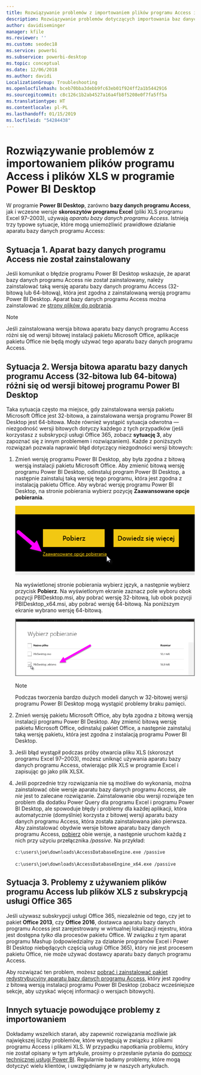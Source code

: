 ```yaml
---
title: Rozwiązywanie problemów z importowaniem plików programu Access i plików XLS w programie Power BI Desktop
description: Rozwiązywanie problemów dotyczących importowania baz danych programu Access i arkuszy kalkulacyjnych w formacie XLS w programie Power BI Desktop i dodatku Power Query
author: davidiseminger
manager: kfile
ms.reviewer: ''
ms.custom: seodec18
ms.service: powerbi
ms.subservice: powerbi-desktop
ms.topic: conceptual
ms.date: 12/06/2018
ms.author: davidi
LocalizationGroup: Troubleshooting
ms.openlocfilehash: bceb70bba3debb9fc63eb01f924ff2a1b5442916
ms.sourcegitcommit: c8c126c1b2ab4527a16a4fb8f5208e0f7fa5ff5a
ms.translationtype: HT
ms.contentlocale: pl-PL
ms.lasthandoff: 01/15/2019
ms.locfileid: "54284438"
---
```

# <a name="resolve-issues-importing-access-and-xls-files-in-power-bi-desktop"></a>Rozwiązywanie problemów z importowaniem plików programu Access i plików XLS w programie Power BI Desktop
W programie **Power BI Desktop**, zarówno **bazy danych programu Access**, jak i wczesne wersje **skoroszytów programu Excel** (pliki XLS programu Excel 97–2003), używają *aparatu bazy danych programu Access*. Istnieją trzy typowe sytuacje, które mogą uniemożliwić prawidłowe działanie aparatu bazy danych programu Access:

## <a name="situation-1-no-access-database-engine-installed"></a>Sytuacja 1. Aparat bazy danych programu Access nie został zainstalowany
Jeśli komunikat o błędzie programu Power BI Desktop wskazuje, że aparat bazy danych programu Access nie został zainstalowany, należy zainstalować taką wersję aparatu bazy danych programu Access (32-bitową lub 64-bitową), która jest zgodna z zainstalowaną wersją programu Power BI Desktop. Aparat bazy danych programu Access można zainstalować ze [strony plików do pobrania](http://www.microsoft.com/download/details.aspx?id=13255).

>[!NOTE]
>Jeśli zainstalowana wersja bitowa aparatu bazy danych programu Access różni się od wersji bitowej instalacji pakietu Microsoft Office, aplikacje pakietu Office nie będą mogły używać tego aparatu bazy danych programu Access.

## <a name="situation-2-the-access-database-engine-bit-version-32-bit-or-64-bit-is-different-from-your-power-bi-desktop-bit-version"></a>Sytuacja 2. Wersja bitowa aparatu bazy danych programu Access (32-bitowa lub 64-bitowa) różni się od wersji bitowej programu Power BI Desktop
Taka sytuacja często ma miejsce, gdy zainstalowana wersja pakietu Microsoft Office jest 32-bitowa, a zainstalowana wersja programu Power BI Desktop jest 64-bitowa. Może również wystąpić sytuacja odwrotna — niezgodność wersji bitowych dotyczy każdego z tych przypadków (jeśli korzystasz z subskrypcji usługi Office 365, zobacz **sytuację 3**, aby zapoznać się z innym problemem i rozwiązaniem). Każde z poniższych rozwiązań pozwala naprawić błąd dotyczący niezgodności wersji bitowych:

1. Zmień wersję programu Power BI Desktop, aby była zgodna z bitową wersją instalacji pakietu Microsoft Office. Aby zmienić bitową wersję programu Power BI Desktop, odinstaluj program Power BI Desktop, a następnie zainstaluj taką wersję tego programu, która jest zgodna z instalacją pakietu Office. Aby wybrać wersję programu Power BI Desktop, na stronie pobierania wybierz pozycję **Zaawansowane opcje pobierania**.
   
   ![](media/desktop-access-database-errors/desktop-access-errors-1.png)
   
   Na wyświetlonej stronie pobierania wybierz język, a następnie wybierz przycisk **Pobierz**. Na wyświetlonym ekranie zaznacz pole wyboru obok pozycji PBIDesktop.msi, aby pobrać wersję 32-bitową, lub obok pozycji PBIDesktop_x64.msi, aby pobrać wersję 64-bitową. Na poniższym ekranie wybrano wersję 64-bitową.
   
   ![](media/desktop-access-database-errors/desktop-access-errors-2.png)
   
   >[!NOTE]
   >Podczas tworzenia bardzo dużych modeli danych w 32-bitowej wersji programu Power BI Desktop mogą wystąpić problemy braku pamięci.
2. Zmień wersję pakietu Microsoft Office, aby była zgodna z bitową wersją instalacji programu Power BI Desktop. Aby zmienić bitową wersję pakietu Microsoft Office, odinstaluj pakiet Office, a następnie zainstaluj taką wersję pakietu, która jest zgodna z instalacją programu Power BI Desktop.
3. Jeśli błąd wystąpił podczas próby otwarcia pliku XLS (skoroszyt programu Excel 97–2003), możesz uniknąć używania aparatu bazy danych programu Access, otwierając plik XLS w programie Excel i zapisując go jako plik XLSX.
4. Jeśli poprzednie trzy rozwiązania nie są możliwe do wykonania, można zainstalować obie wersje aparatu bazy danych programu Access, ale *nie* jest to zalecane rozwiązanie. Zainstalowanie obu wersji rozwiąże ten problem dla dodatku Power Query dla programu Excel i programu Power BI Desktop, ale spowoduje błędy i problemy dla każdej aplikacji, która automatycznie (domyślnie) korzysta z bitowej wersji aparatu bazy danych programu Access, która została zainstalowana jako pierwsza. Aby zainstalować obydwie wersje bitowe aparatu bazy danych programu Access, [pobierz](http://www.microsoft.com/download/details.aspx?id=13255) obie wersje, a następnie uruchom każdą z nich przy użyciu przełącznika */passive*. Na przykład:
   
       c:\users\joe\downloads\AccessDatabaseEngine.exe /passive
   
       c:\users\joe\downloads\AccessDatabaseEngine_x64.exe /passive

## <a name="situation-3-trouble-using-access-or-xls-files-with-an-office-365-subscription"></a>Sytuacja 3. Problemy z używaniem plików programu Access lub plików XLS z subskrypcją usługi Office 365
Jeśli używasz subskrypcji usługi Office 365, niezależnie od tego, czy jet to pakiet **Office 2013**, czy **Office 2016**, dostawca aparatu bazy danych programu Access jest zarejestrowany w wirtualnej lokalizacji rejestru, która jest dostępna *tylko* dla procesów pakietu Office. W związku z tym aparat programu Mashup (odpowiedzialny za działanie programów Excel i Power BI Desktop niebędących częścią usługi Office 365), który nie jest procesem pakietu Office, nie może używać dostawcy aparatu bazy danych programu Access.

Aby rozwiązać ten problem, możesz [pobrać i zainstalować pakiet redystrybucyjny aparatu bazy danych programu Access](http://www.microsoft.com/download/details.aspx?id=13255), który jest zgodny z bitową wersją instalacji programu Power BI Desktop (zobacz wcześniejsze sekcje, aby uzyskać więcej informacji o wersjach bitowych).

## <a name="other-situations-that-cause-import-issues"></a>Innych sytuacje powodujące problemy z importowaniem
Dokładamy wszelkich starań, aby zapewnić rozwiązania możliwie jak największej liczby problemów, które występują w związku z plikami programu Access i plikami XLS. W przypadku napotkania problemu, który nie został opisany w tym artykule, prosimy o przesłanie pytania do [pomocy technicznej usługi Power BI](https://powerbi.microsoft.com/support/). Regularnie badamy problemy, które mogą dotyczyć wielu klientów, i uwzględniamy je w naszych artykułach.

